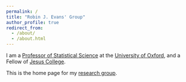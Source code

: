 ```yaml
---
permalink: /
title: "Robin J. Evans' Group"
author_profile: true
redirect_from: 
  - /about/
  - /about.html
---
```


I am a [Professor of Statistical Science](https://www.stats.ox.ac.uk/) at the [University of Oxford](https://ox.ac.uk/),
and a Fellow of [Jesus College](https://www.jesus.ox.ac.uk/).

This is the home page for my [research group](/group/).
